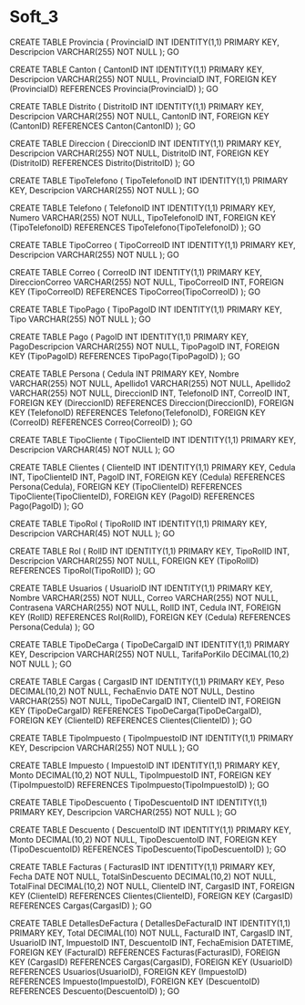 # Soft_3

CREATE TABLE Provincia (
    ProvinciaID INT IDENTITY(1,1) PRIMARY KEY,
    Descripcion VARCHAR(255) NOT NULL
);
GO

CREATE TABLE Canton (
    CantonID INT IDENTITY(1,1) PRIMARY KEY,
    Descripcion VARCHAR(255) NOT NULL,
    ProvinciaID INT,
    FOREIGN KEY (ProvinciaID) REFERENCES Provincia(ProvinciaID)
);
GO

CREATE TABLE Distrito (
    DistritoID INT IDENTITY(1,1) PRIMARY KEY,
    Descripcion VARCHAR(255) NOT NULL,
    CantonID INT,
    FOREIGN KEY (CantonID) REFERENCES Canton(CantonID)
);
GO

CREATE TABLE Direccion (
    DireccionID INT IDENTITY(1,1) PRIMARY KEY,
    Descripcion VARCHAR(255) NOT NULL,
    DistritoID INT,
    FOREIGN KEY (DistritoID) REFERENCES Distrito(DistritoID)
);
GO

CREATE TABLE TipoTelefono (
    TipoTelefonoID INT IDENTITY(1,1) PRIMARY KEY,
    Descripcion VARCHAR(255) NOT NULL
);
GO

CREATE TABLE Telefono (
    TelefonoID INT IDENTITY(1,1) PRIMARY KEY,
    Numero VARCHAR(255) NOT NULL,
    TipoTelefonoID INT,
    FOREIGN KEY (TipoTelefonoID) REFERENCES TipoTelefono(TipoTelefonoID)
);
GO

CREATE TABLE TipoCorreo (
    TipoCorreoID INT IDENTITY(1,1) PRIMARY KEY,
    Descripcion VARCHAR(255) NOT NULL
);
GO

CREATE TABLE Correo (
    CorreoID INT IDENTITY(1,1) PRIMARY KEY,
    DireccionCorreo VARCHAR(255) NOT NULL,
    TipoCorreoID INT,
    FOREIGN KEY (TipoCorreoID) REFERENCES TipoCorreo(TipoCorreoID)
);
GO

CREATE TABLE TipoPago (
    TipoPagoID INT IDENTITY(1,1) PRIMARY KEY,
    Tipo VARCHAR(255) NOT NULL
);
GO

CREATE TABLE Pago (
    PagoID INT IDENTITY(1,1) PRIMARY KEY,
    PagoDescripcion VARCHAR(255) NOT NULL,
    TipoPagoID INT,
    FOREIGN KEY (TipoPagoID) REFERENCES TipoPago(TipoPagoID)
);
GO

CREATE TABLE Persona (
    Cedula INT PRIMARY KEY,
    Nombre VARCHAR(255) NOT NULL,
    Apellido1 VARCHAR(255) NOT NULL,
    Apellido2 VARCHAR(255) NOT NULL,
    DireccionID INT,
    TelefonoID INT,
    CorreoID INT,
    FOREIGN KEY (DireccionID) REFERENCES Direccion(DireccionID),
    FOREIGN KEY (TelefonoID) REFERENCES Telefono(TelefonoID),
    FOREIGN KEY (CorreoID) REFERENCES Correo(CorreoID)
);
GO

CREATE TABLE TipoCliente (
    TipoClienteID INT IDENTITY(1,1) PRIMARY KEY,
    Descripcion VARCHAR(45) NOT NULL
);
GO

CREATE TABLE Clientes (
    ClienteID INT IDENTITY(1,1) PRIMARY KEY,
    Cedula INT,
    TipoClienteID INT,
    PagoID INT,
    FOREIGN KEY (Cedula) REFERENCES Persona(Cedula),
    FOREIGN KEY (TipoClienteID) REFERENCES TipoCliente(TipoClienteID),
    FOREIGN KEY (PagoID) REFERENCES Pago(PagoID)
);
GO

CREATE TABLE TipoRol (
    TipoRolID INT IDENTITY(1,1) PRIMARY KEY,
    Descripcion VARCHAR(45) NOT NULL
);
GO

CREATE TABLE Rol (
    RolID INT IDENTITY(1,1) PRIMARY KEY,
    TipoRolID INT,
    Descripcion VARCHAR(255) NOT NULL,
    FOREIGN KEY (TipoRolID) REFERENCES TipoRol(TipoRolID)
);
GO

CREATE TABLE Usuarios (
    UsuarioID INT IDENTITY(1,1) PRIMARY KEY,
    Nombre VARCHAR(255) NOT NULL,
    Correo VARCHAR(255) NOT NULL,
    Contrasena VARCHAR(255) NOT NULL,
    RolID INT,
    Cedula INT,
    FOREIGN KEY (RolID) REFERENCES Rol(RolID),
    FOREIGN KEY (Cedula) REFERENCES Persona(Cedula)
);
GO

CREATE TABLE TipoDeCarga (
    TipoDeCargaID INT IDENTITY(1,1) PRIMARY KEY,
    Descripcion VARCHAR(255) NOT NULL,
    TarifaPorKilo DECIMAL(10,2) NOT NULL
);
GO

CREATE TABLE Cargas (
    CargasID INT IDENTITY(1,1) PRIMARY KEY,
    Peso DECIMAL(10,2) NOT NULL,
    FechaEnvio DATE NOT NULL,
    Destino VARCHAR(255) NOT NULL,
    TipoDeCargaID INT,
    ClienteID INT,
    FOREIGN KEY (TipoDeCargaID) REFERENCES TipoDeCarga(TipoDeCargaID),
    FOREIGN KEY (ClienteID) REFERENCES Clientes(ClienteID)
);
GO

CREATE TABLE TipoImpuesto (
    TipoImpuestoID INT IDENTITY(1,1) PRIMARY KEY,
    Descripcion VARCHAR(255) NOT NULL
);
GO

CREATE TABLE Impuesto (
    ImpuestoID INT IDENTITY(1,1) PRIMARY KEY,
    Monto DECIMAL(10,2) NOT NULL,
    TipoImpuestoID INT,
    FOREIGN KEY (TipoImpuestoID) REFERENCES TipoImpuesto(TipoImpuestoID)
);
GO

CREATE TABLE TipoDescuento (
    TipoDescuentoID INT IDENTITY(1,1) PRIMARY KEY,
    Descripcion VARCHAR(255) NOT NULL
);
GO

CREATE TABLE Descuento (
    DescuentoID INT IDENTITY(1,1) PRIMARY KEY,
    Monto DECIMAL(10,2) NOT NULL,
    TipoDescuentoID INT,
    FOREIGN KEY (TipoDescuentoID) REFERENCES TipoDescuento(TipoDescuentoID)
);
GO

CREATE TABLE Facturas (
    FacturasID INT IDENTITY(1,1) PRIMARY KEY,
    Fecha DATE NOT NULL,
    TotalSinDescuento DECIMAL(10,2) NOT NULL,
    TotalFinal DECIMAL(10,2) NOT NULL,
    ClienteID INT,
    CargasID INT,
    FOREIGN KEY (ClienteID) REFERENCES Clientes(ClienteID),
    FOREIGN KEY (CargasID) REFERENCES Cargas(CargasID)
);
GO

CREATE TABLE DetallesDeFactura (
    DetallesDeFacturaID INT IDENTITY(1,1) PRIMARY KEY,
    Total DECIMAL(10) NOT NULL,
    FacturaID INT,
    CargasID INT,
    UsuarioID INT,
    ImpuestoID INT,
    DescuentoID INT,
    FechaEmision DATETIME,
    FOREIGN KEY (FacturaID) REFERENCES Facturas(FacturasID),
    FOREIGN KEY (CargasID) REFERENCES Cargas(CargasID),
    FOREIGN KEY (UsuarioID) REFERENCES Usuarios(UsuarioID),
    FOREIGN KEY (ImpuestoID) REFERENCES Impuesto(ImpuestoID),
    FOREIGN KEY (DescuentoID) REFERENCES Descuento(DescuentoID)
);
GO
